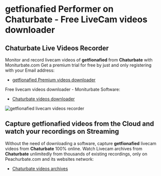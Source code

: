 # getfionafied Performer on Chaturbate - Free LiveCam videos downloader

## Chaturbate Live Videos Recorder

Monitor and record livecam videos of **getfionafied** from **Chaturbate** with Moniturbate.com
Get a premium trial for free by just and only registering with your Email address:
* [getfionafied Premium videos downloader](https://moniturbate.com/request-demo-licence-key.html)

Free livecam videos downloader - Moniturbate Software:
* [Chaturbate videos downloader](https://moniturbate.com/moniturbate-download-software.html)

![getfionafied livecam videos recorder](https://peachurnet.com/templates/moniturbate-software.png)


## Capture getfionafied videos from the Cloud and watch your recordings on Streaming

Without the need of downloading a software, capture **getfionafied** livecam videos from **Chaturbate** 100% online.
Watch Livecam archives from **Chaturbate** unlimitedly from thousands of existing recordings, only on Peachurbate.com and its websites network:
* [Chaturbate videos archives](https://peachurnet.com/)